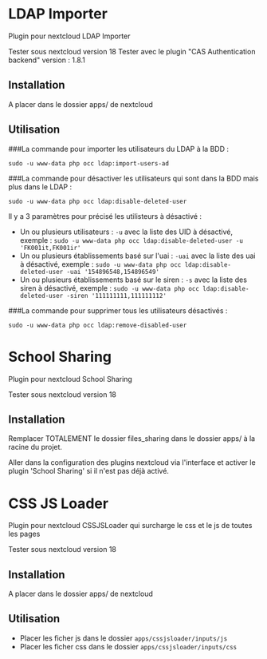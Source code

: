 # LDAP Importer

Plugin pour nextcloud LDAP Importer

Tester sous nextcloud version 18
Tester avec le plugin "CAS Authentication backend" version : 1.8.1

## Installation

A placer dans le dossier apps/ de nextcloud

## Utilisation

###La commande pour importer les utilisateurs du LDAP à la BDD :

```
sudo -u www-data php occ ldap:import-users-ad
```

###La commande pour désactiver les utilisateurs qui sont dans la BDD mais plus dans le LDAP :

```
sudo -u www-data php occ ldap:disable-deleted-user
```

Il y a 3 paramètres pour précisé les utilisteurs à désactivé :

- Un ou plusieurs utilisateurs : `-u` avec la liste des UID à désactivé, exemple : `sudo -u www-data php occ ldap:disable-deleted-user -u 'FK001it,FK001ir'`
- Un ou plusieurs établissements basé sur l'uai : `-uai` avec la liste des uai à désactivé, exemple : `sudo -u www-data php occ ldap:disable-deleted-user -uai '154896548,154896549'`
- Un ou plusieurs établissements basé sur le siren : `-s` avec la liste des siren à désactivé, exemple : `sudo -u www-data php occ ldap:disable-deleted-user -siren '111111111,111111112'`


###La commande pour supprimer tous les utilisateurs désactivés :

```
sudo -u www-data php occ ldap:remove-disabled-user 
```

# School Sharing

Plugin pour nextcloud School Sharing

Tester sous nextcloud version 18

## Installation

Remplacer TOTALEMENT le dossier files_sharing dans le dossier apps/ à la racine du projet.

Aller dans la configuration des plugins nextcloud via l'interface et activer le plugin 'School Sharing' si il n'est pas déjà activé.

# CSS JS Loader

Plugin pour nextcloud CSSJSLoader qui surcharge le css et le js de toutes les pages

Tester sous nextcloud version 18

## Installation

A placer dans le dossier apps/ de nextcloud

## Utilisation

- Placer les ficher js dans le dossier `apps/cssjsloader/inputs/js`
- Placer les ficher css dans le dossier `apps/cssjsloader/inputs/css`
